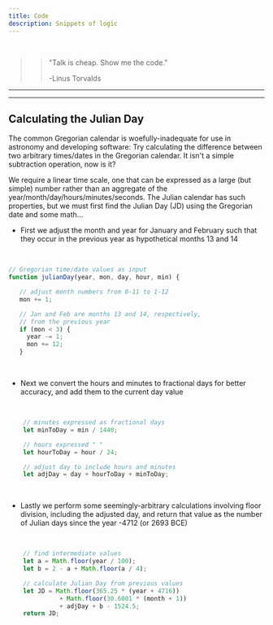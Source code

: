 ```yaml
---
title: Code
description: Snippets of logic
---
```


<br>

>> "Talk is cheap. Show me the code."
>>
>> -Linus Torvalds

---
---

<div class="gridwrap">
    <div class="gridright"> 
        <h2>Calculating the Julian Day</h2>     
        <p class="blocktext">The common Gregorian calendar is woefully-inadequate for use in
        astronomy and developing software: Try calculating the difference between two arbitrary times/dates 
        in the Gregorian calendar. It isn't a simple subtraction operation, now is it?</p>        
        <p class="blocktext">We require a linear time scale, one that can be expressed as a large (but simple) 
        number rather than an aggregate of the year/month/day/hours/minutes/seconds. The Julian calendar has
        such properties, but we must first find the Julian Day (JD) using the Gregorian date and some math...</p>
<ul>
<li>First we adjust the month and year for January and February such that they
occur in the previous year as hypothetical months 13 and 14</li>
</ul>      
<br>
        
```javascript
// Gregorian time/date values as input
function julianDay(year, mon, day, hour, min) {

   // adjust month numbers from 0-11 to 1-12
   mon += 1;

   // Jan and Feb are months 13 and 14, respectively,
   // from the previous year
   if (mon < 3) {
     year -= 1; 
     mon += 12;
   }
```

<br>            
<ul>
  <li>Next we convert the hours and minutes to fractional days for better accuracy,
    and add them to the current day value</li>
</ul>              
<br>    
    
```javascript
    // minutes expressed as fractional days
    let minToDay = min / 1440;

    // hours expressed " "
    let hourToDay = hour / 24;

    // adjust day to include hours and minutes
    let adjDay = day + hourToDay + minToDay;
```
    
<br>
<ul>
<li>Lastly we perform some seemingly-arbitrary calculations involving floor 
  division, including the adjusted day, and return that value as the number of
  Julian days since the year -4712 (or 2693 BCE)</li>
</ul>
<br>    
    
```javascript
    // find intermediate values
    let a = Math.floor(year / 100);
    let b = 2 - a + Math.floor(a / 4);

    // calculate Julian Day from previous values
    let JD = Math.floor(365.25 * (year + 4716))
              + Math.floor(30.6001 * (month + 1))
              + adjDay + b - 1524.5;
    return JD;
```

   </div>
</div>
